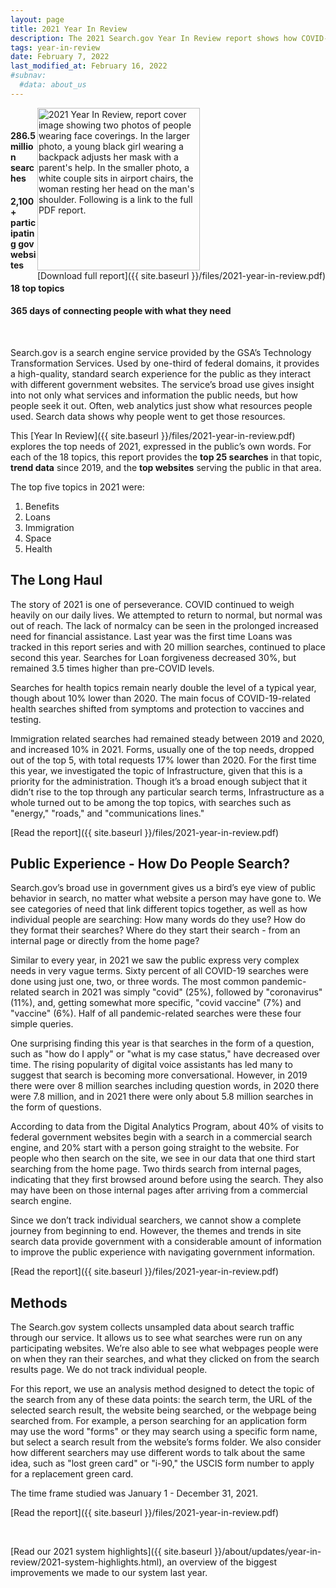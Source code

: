 ```yaml
---
layout: page
title: 2021 Year In Review
description: The 2021 Search.gov Year In Review report shows how COVID-19 continued to affect the public’s needs and interactions with the government.
tags: year-in-review
date: February 7, 2022
last_modified_at: February 16, 2022
#subnav:
  #data: about_us
---
```

<span style="float:right;"><img 
  src="{{ site.baseurl }}/files/2021-year-in-review-cover.png"
  alt="2021 Year In Review, report cover image showing two photos of people wearing face coverings. In the larger photo, a young black girl wearing a backpack adjusts her mask with a parent's help. In the smaller photo, a white couple sits in airport chairs, the woman resting her head on the man's shoulder. Following is a link to the full PDF report." style="width:260px;"><br />
[Download full report]({{ site.baseurl }}/files/2021-year-in-review.pdf)
</span>
<br />
	
#### **286.5 million** searches
#### **2,100+** participating gov websites
#### **18** top topics
#### **365 days** of connecting people with what they need

<br />

Search.gov is a search engine service provided by the GSA’s Technology Transformation Services. Used by one-third of federal domains, it provides a high-quality, standard search experience for the public as they interact with different government websites. The service’s broad use gives insight into not only what services and information the public needs, but how people seek it out. Often, web analytics just show what resources people used. Search data shows why people went to get those resources.

This [Year In Review]({{ site.baseurl }}/files/2021-year-in-review.pdf) explores the top needs of 2021, expressed in the public’s own words. For each of the 18 topics, this report provides the **top 25 searches** in that topic, **trend data** since 2019, and the **top websites** serving the public in that area.


The top five topics in 2021 were:

1. Benefits
1. Loans
1. Immigration
1. Space
1. Health

## The Long Haul

The story of 2021 is one of perseverance. COVID continued to weigh heavily on our daily lives. We attempted to return to normal, but normal was out of reach. The lack of normalcy can be seen in the prolonged increased need for financial assistance. Last year was the first time Loans was tracked in this report series and with 20 million searches, continued to place second this year. Searches for Loan forgiveness decreased 30%, but remained 3.5 times higher than pre-COVID levels.

Searches for health topics remain nearly double the level of a typical year, though about 10% lower than 2020. The main focus of COVID-19-related health searches shifted from symptoms and protection to vaccines and testing.

Immigration related searches had remained steady between 2019 and 2020, and increased 10% in 2021. Forms, usually one of the top needs, dropped out of the top 5, with total requests 17% lower than 2020. For the first time this year, we investigated the topic of Infrastructure, given that this is a priority for the administration. Though it’s a broad enough subject that it didn’t rise to the top through any particular search terms, Infrastructure as a whole turned out to be among the top topics, with searches such as "energy," "roads," and "communications lines."

[Read the report]({{ site.baseurl }}/files/2021-year-in-review.pdf)

## Public Experience - How Do People Search?

Search.gov’s broad use in government gives us a bird’s eye view of public behavior in search, no matter what website a person may have gone to. We see categories of need that link different topics together, as well as how individual people are searching: How many words do they use? How do they format their searches? Where do they start their search - from an internal page or directly from the home page?

Similar to every year, in 2021 we saw the public express very complex needs in very vague terms. Sixty percent of all COVID-19 searches were done using just one, two, or three words. The most common pandemic-related search in 2021 was simply "covid" (25%), followed by "coronavirus" (11%), and, getting somewhat more specific, "covid vaccine" (7%) and "vaccine" (6%). Half of all pandemic-related searches were these four simple queries.

One surprising finding this year is that searches in the form of a question, such as "how do I apply" or "what is my case status," have decreased over time. The rising popularity of digital voice assistants has led many to suggest that search is becoming more conversational. However, in 2019 there were over 8 million searches including question words, in 2020 there were 7.8 million, and in 2021 there were only about 5.8 million searches in the form of questions.

According to data from the Digital Analytics Program, about 40% of visits to federal government websites begin with a search in a commercial search engine, and 20% start with a person going straight to the website. For people who then search on the site, we see in our data that one third start searching from the home page. Two thirds search from internal pages, indicating that they first browsed around before using the search. They also may have been on those internal pages after arriving from a commercial search engine.

Since we don’t track individual searchers, we cannot show a complete journey from beginning to end. However, the themes and trends in site search data provide government with a considerable amount of information to improve the public experience with navigating government information.

[Read the report]({{ site.baseurl }}/files/2021-year-in-review.pdf)

## Methods

The Search.gov system collects unsampled data about search traffic through our service. It allows us to see what searches were run on any participating websites. We’re also able to see what webpages people were on when they ran their searches, and what they clicked on from the search results page. We do not track individual people.

For this report, we use an analysis method designed to detect the topic of the search from any of these data points: the search term, the URL of the selected search result, the website being searched, or the webpage being searched from. For example, a person searching for an application form may use the word "forms" or they may search using a specific form name, but select a search result from the website’s forms folder. We also consider how different searchers may use different words to talk about the same idea, such as "lost green card" or "i-90," the USCIS form number to apply for a replacement green card.

The time frame studied was January 1 - December 31, 2021. 

[Read the report]({{ site.baseurl }}/files/2021-year-in-review.pdf)

<br />

[Read our 2021 system highlights]({{ site.baseurl }}/about/updates/year-in-review/2021-system-highlights.html), an overview of the biggest improvements we made to our system last year.
